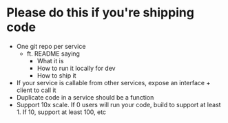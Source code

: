 # Please do this if you're shipping code 
- One git repo per service
    - ft. README saying 
        - What it is
        - How to run it locally for dev
        - How to ship it
- If your service is callable from other services, expose an interface + client to call it 
- Duplicate code in a service should be a function 
- Support 10x scale. If 0 users will run your code, build to support at least 1. If 10, support at least 100, etc
